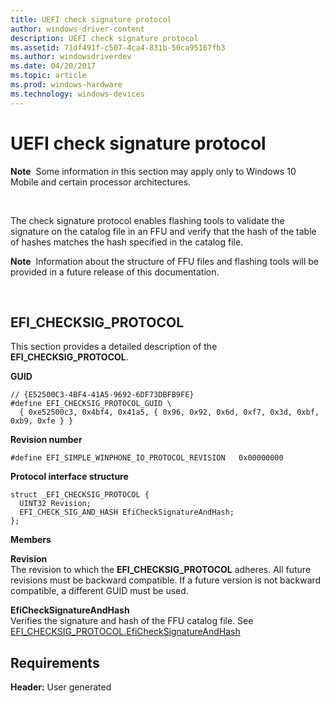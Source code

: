 ```yaml
---
title: UEFI check signature protocol
author: windows-driver-content
description: UEFI check signature protocol
ms.assetid: 71df491f-c507-4ca4-831b-50ca95167fb3
ms.author: windowsdriverdev
ms.date: 04/20/2017
ms.topic: article
ms.prod: windows-hardware
ms.technology: windows-devices
---
```


# UEFI check signature protocol


**Note**  Some information in this section may apply only to Windows 10 Mobile and certain processor architectures.

 

The check signature protocol enables flashing tools to validate the signature on the catalog file in an FFU and verify that the hash of the table of hashes matches the hash specified in the catalog file.

**Note**  Information about the structure of FFU files and flashing tools will be provided in a future release of this documentation.

 

## EFI\_CHECKSIG\_PROTOCOL


This section provides a detailed description of the **EFI\_CHECKSIG\_PROTOCOL**.

**GUID**

``` syntax
// {E52500C3-4BF4-41A5-9692-6DF73DBFB9FE}
#define EFI_CHECKSIG_PROTOCOL_GUID \
  { 0xe52500c3, 0x4bf4, 0x41a5, { 0x96, 0x92, 0x6d, 0xf7, 0x3d, 0xbf, 0xb9, 0xfe } }
```

**Revision number**

``` syntax
#define EFI_SIMPLE_WINPHONE_IO_PROTOCOL_REVISION   0x00000000
```

**Protocol interface structure**

``` syntax
struct _EFI_CHECKSIG_PROTOCOL {
  UINT32 Revision;
  EFI_CHECK_SIG_AND_HASH EfiCheckSignatureAndHash;
};
```

**Members**

<a href="" id="revision"></a>**Revision**  
The revision to which the **EFI\_CHECKSIG\_PROTOCOL** adheres. All future revisions must be backward compatible. If a future version is not backward compatible, a different GUID must be used.

<a href="" id="efichecksignatureandhash"></a>**EfiCheckSignatureAndHash**  
Verifies the signature and hash of the FFU catalog file. See [EFI\_CHECKSIG\_PROTOCOL.EfiCheckSignatureAndHash](efi-checksig-protocolefichecksignatureandhash.md)

## Requirements


**Header:** User generated

 

 




